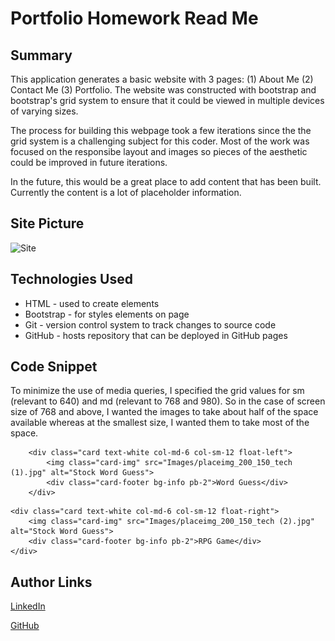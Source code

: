 
# Portfolio Homework Read Me

## Summary

This application generates a basic website with 3 pages: (1) About Me (2) Contact Me (3) Portfolio. The website was constructed with bootstrap and bootstrap's grid system to ensure that it could be viewed in multiple devices of varying sizes. 

The process for building this webpage took a few iterations since the the grid system is a challenging subject for this coder. Most of the work was focused on the responsibe layout and images so pieces of the aesthetic could be improved in future iterations.

In the future, this would be a great place to add content that has been built. Currently the content is a lot of placeholder information.



## Site Picture
![Site](#)

## Technologies Used
- HTML - used to create elements
- Bootstrap - for styles elements on page
- Git - version control system to track changes to source code
- GitHub - hosts repository that can be deployed in GitHub pages




## Code Snippet

To minimize the use of media queries, I specified the grid values for sm (relevant to 640) and md (relevant to 768 and 980). So in the case of screen size of 768 and above, I wanted the images to take about half of the space available whereas at the smallest size, I wanted them to take most of the space. 

```Code snippet
	<div class="card text-white col-md-6 col-sm-12 float-left">
		<img class="card-img" src="Images/placeimg_200_150_tech (1).jpg" alt="Stock Word Guess">
		<div class="card-footer bg-info pb-2">Word Guess</div>
	</div>

```
	<div class="card text-white col-md-6 col-sm-12 float-right">
		<img class="card-img" src="Images/placeimg_200_150_tech (2).jpg" alt="Stock Word Guess">
		<div class="card-footer bg-info pb-2">RPG Game</div>
	</div>

## Author Links
[LinkedIn](https://www.linkedin.com/in/ana-medrano-fernandez/)

[GitHub](https://github.com/analoo)